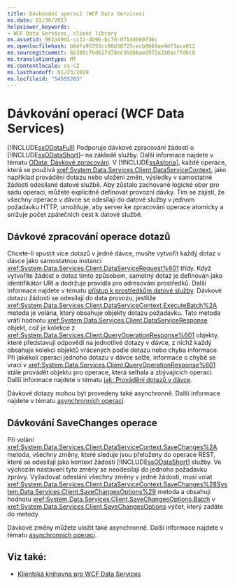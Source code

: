 ```yaml
---
title: Dávkování operací (WCF Data Services)
ms.date: 03/30/2017
helpviewer_keywords:
- WCF Data Services, client library
ms.assetid: 962a49d1-cc11-4b96-bc7d-071dd6607d6c
ms.openlocfilehash: b6dfa95755cc98d30725cecb8669ae4df3aca012
ms.sourcegitcommit: 6b308cf6d627d78ee36dbbae8972a310ac7fd6c8
ms.translationtype: MT
ms.contentlocale: cs-CZ
ms.lasthandoff: 01/23/2019
ms.locfileid: "54555203"
---
```

# <a name="batching-operations-wcf-data-services"></a>Dávkování operací (WCF Data Services)
[!INCLUDE[ssODataFull](../../../../includes/ssodatafull-md.md)] Podporuje dávkové zpracování žádostí o [!INCLUDE[ssODataShort](../../../../includes/ssodatashort-md.md)]– na základě služby. Další informace najdete v tématu [OData: Dávkové zpracování](https://go.microsoft.com/fwlink/?LinkId=186075). V [!INCLUDE[ssAstoria](../../../../includes/ssastoria-md.md)], každé operace, která se používá <xref:System.Data.Services.Client.DataServiceContext>, jako například provádění dotazu nebo uložení změn, výsledky v samostatné žádosti odesílané datové službě. Aby zůstalo zachované logické obor pro sadu operací, můžete explicitně definovat provozní dávky. Tím se zajistí, že všechny operace v dávce se odesílají do datové služby v jednom požadavku HTTP, umožňuje, aby server ke zpracování operace atomicky a snižuje počet zpátečních cest k datové službě.  
  
## <a name="batching-query-operations"></a>Dávkové zpracování operace dotazů  
 Chcete-li spustit více dotazů v jedné dávce, musíte vytvořit každý dotaz v dávce jako samostatnou instanci <xref:System.Data.Services.Client.DataServiceRequest%601> třídy. Když vytvoříte žádost o dotaz tímto způsobem, samotný dotaz je definován jako identifikátor URI a dodržuje pravidla pro adresování prostředků. Další informace najdete v tématu [přístup k prostředkům datové služby](../../../../docs/framework/data/wcf/accessing-data-service-resources-wcf-data-services.md). Dávkové dotazu žádosti se odesílají do data provozu, jestliže <xref:System.Data.Services.Client.DataServiceContext.ExecuteBatch%2A> metoda je volána, který obsahuje objekty dotazu požadavku. Tato metoda vrátí hodnotu <xref:System.Data.Services.Client.DataServiceResponse> objekt, což je kolekce z <xref:System.Data.Services.Client.QueryOperationResponse%601> objekty, které představují odpovědi na jednotlivé dotazy v dávce, z nichž každý obsahuje kolekci objektů vrácených podle dotazu nebo chyba informace. Při jakékoli operaci jednoho dotazu v dávce selže, informace o chybě se vrací v <xref:System.Data.Services.Client.QueryOperationResponse%601> stále provádět objektu pro operace, která selhala a zbývajících operací. Další informace najdete v tématu [jak: Provádění dotazů v dávce](../../../../docs/framework/data/wcf/how-to-execute-queries-in-a-batch-wcf-data-services.md).  
  
 Dávkové dotazy mohou být provedeny také asynchronně. Další informace najdete v tématu [asynchronních operací](../../../../docs/framework/data/wcf/asynchronous-operations-wcf-data-services.md).  
  
## <a name="batching-the-savechanges-operation"></a>Dávkování SaveChanges operace  
 Při volání <xref:System.Data.Services.Client.DataServiceContext.SaveChanges%2A> metoda, všechny změny, které sleduje jsou přeloženy do operace REST, které se odesílají jako kontext žádosti [!INCLUDE[ssODataShort](../../../../includes/ssodatashort-md.md)] služby. Ve výchozím nastavení tyto změny se neodesílají do jednoho požadavku zprávy. Vyžadovat odeslání všechny změny v jedné žádosti, musí volat <xref:System.Data.Services.Client.DataServiceContext.SaveChanges%28System.Data.Services.Client.SaveChangesOptions%29> metoda a obsahují hodnotu <xref:System.Data.Services.Client.SaveChangesOptions.Batch> v <xref:System.Data.Services.Client.SaveChangesOptions> výčet, který zadáte do metody.  
  
 Dávkové změny můžete uložit také asynchronně. Další informace najdete v tématu [asynchronních operací](../../../../docs/framework/data/wcf/asynchronous-operations-wcf-data-services.md).  
  
## <a name="see-also"></a>Viz také:
- [Klientská knihovna pro WCF Data Services](../../../../docs/framework/data/wcf/wcf-data-services-client-library.md)
